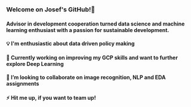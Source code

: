 ### Welcome on Josef's GitHub!👋 
#### Advisor in development cooperation turned data science and machine learning enthusiast with a passion for sustainable development. 
#### 💡 I'm enthusiastic about data driven policy making
#### 🔭 Currently working on improving my GCP skills and want to further explore Deep Learning
#### 👯 I’m looking to collaborate on image recognition, NLP and EDA assignments
#### ⚡ Hit me up, if you want to team up!


